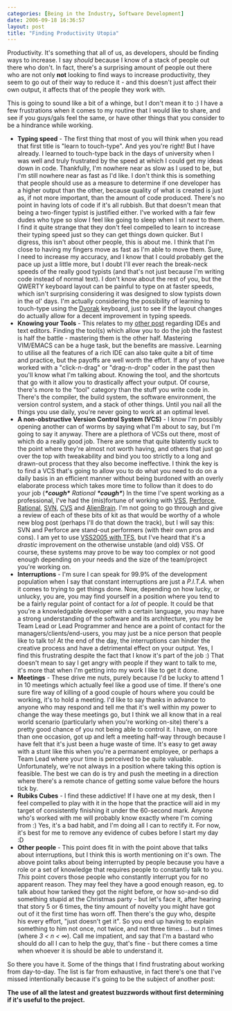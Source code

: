 ```yaml
---
categories: [Being in the Industry, Software Development]
date: 2006-09-18 16:36:57
layout: post
title: "Finding Productivity Utopia"
---
```

Productivity. It's something that all of us, as developers, should be finding ways to increase. I say <em>should</em> because I know of a stack of people out there who don't. In fact, there's a surprising amount of people out there who are not only <strong>not</strong> looking to find ways to increase productivity, they seem to go out of their way to reduce it - and this doesn't just affect their own output, it affects that of the people they work with.

This is going to sound like a bit of a whinge, but I don't mean it to :) I have a few frustrations when it comes to my routine that I would like to share, and see if you guys/gals feel the same, or have other things that you consider to be a hindrance while working.
<ul>
<li><strong>Typing speed</strong > - The first thing that most of you will think when you read that first title is "learn to touch-type". And yes you're right! But I have already. I learned to touch-type back in the days of university when I was well and truly frustrated by the speed at which I could get my ideas down in code. Thankfully, I'm nowhere near as slow as I used to be, but I'm still nowhere near as fast as I'd like. I don't think this is something that people should use as a measure to determine if one developer has a higher output than the other, because quality of what is created is just as, if not more important, than the amount of code produced. There's no point in having lots of code if it's all rubbish. But that doesn't mean that being a two-finger typist is justified either. I've worked with a fair few dudes who type so slow I feel like going to sleep when I sit <em>next</em> to them. I find it quite strange that they don't feel compelled to learn to increase their typing speed just so they can get things down quicker. But I digress, this isn't about other people, this is about me. I think that I'm close to having my fingers move as fast as I'm able to move them. Sure, I need to increase my accuracy, and I know that I could probably get the pace up just a little more, but I doubt I'll ever reach the break-neck speeds of the really good typists (and that's not just because I'm writing code instead of normal text). I don't know about the rest of you, but the QWERTY keyboard layout can be painful to type on at faster speeds, which isn't surprising considering it was designed to slow typists down in the ol' days. I'm actually considering the possibility of learning to touch-type using the <a href="http://en.wikipedia.org/wiki/Dvorak_Simplified_Keyboard" title="Dvorak Keyboard" target="_blank">Dvorak</a> keyboard, just to see if the layout changes do actually allow for a decent improvement in typing speeds.</li>
<li><strong>Knowing your Tools</strong> - This relates to my <a href="/posts/is-an-ide-all-its-cracked-up-to-be/" title="Is an IDE all it's cracked up to be?" target="_blank">other post</a> regarding IDEs and text editors. Finding the tool(s) which allow you to do the job the fastest is half the battle - mastering them is the other half. Mastering VIM/EMACS can be a huge task, but the benefits are massive. Learning to utilise all the features of a rich IDE can also take quite a bit of time and practice, but the payoffs are well worth the effort. If any of you have worked with a "click-n-drag" or "drag-n-drop" coder in the past then you'll know what I'm talking about. Knowing the tool, and the shortcuts that go with it allow you to drastically affect your output. Of course, there's more to the "tool" category than the stuff you write code in. There's the compiler, the build system, the software environment, the version control system, and a stack of other things. Until you nail all the things you use daily, you're never going to work at an optimal level.</li>
<li><strong>A non-obstructive Version Control System (VCS)</strong> - I know I'm possibly opening another can of worms by saying what I'm about to say, but I'm going to say it anyway. There are a plethora of VCSs out there, most of which do a really good job. There are some that quite blatently suck to the point where they're almost not worth having, and others that just go over the top with tweakability and bind you too strictly to a long and drawn-out process that they also become ineffective. I think the key is to find a VCS that's going to allow you to do what you need to do on a daily basis in an efficient manner without being burdoned with an overly elaborate process which takes more time to follow than it does to do your job (<em><strong>*cough*</strong> Rational <strong>*cough*</strong></em>) In the time I've spent working as a professional, I've had the (mis)fortune of working with <a href="http://msdn.microsoft.com/vstudio/previous/ssafe/" title="Visual Source Safe (old version)" target="_blank">VSS</a>, <a href="http://www.perforce.com/" title="Perforce" target="_blank">Perforce</a>, <a href="http://www.ibm.com/software/rational" title="IBM: Rational" target="_blank">Rational</a>, <a href="http://subversion.tigris.org/" title="Subversion" target="_blank">SVN</a>, <a href="http://www.nongnu.org/cvs/" title="CVS" target="_blank">CVS</a> and <a href="http://www.alienbrain.com/" title="AlienBrain" target="_blank">AlienBrain</a>. I'm not going to go through and give a review of each of these bits of kit as that would be worthy of a whole new blog post (perhaps I'll do that down the track), but I will say this: SVN and Perforce are stand-out performers (with their own pros and cons). I am yet to use <a href="http://msdn.microsoft.com/vstudio/products/vssafe/default.aspx" title="VSS 2005">VSS2005 with TFS</a>, but I've heard that it's a <em>drastic</em> improvement on the otherwise unstable (and old) VSS. Of course, these systems may prove to be way too complex or not good enough depending on your needs and the size of the team/project you're working on.</li>
<li><strong>Interruptions</strong> - I'm sure I can speak for 99.9% of the development population when I say that constant interruptions are just a <em>P.I.T.A.</em> when it comes to trying to get things done. Now, depending on how lucky, or unlucky, you are, you may find yourself in a position where you tend to be a fairly regular point of contact for a <em>lot</em> of people. It could be that you're a knowledgable developer with a certain language, you may have a strong understanding of the software and its architecture, you may be Team Lead or Lead Programmer and hence are a point of contact for the managers/clients/end-users, you may just be a nice person that people like to talk to! At the end of the day, the interruptions can hinder the creative process and have a detrimental effect on your output. Yes, I find this frustrating despite the fact that I know it's part of the job :) That doesn't mean to say I get angry with people if they want to talk to me, it's more that when I'm getting into my work I like to get it done.</li>
<li><strong>Meetings</strong> - These drive me nuts, purely because I'd be lucky to attend 1 in 10 meetings which actually feel like a good use of time. If there's one sure fire way of killing of a good couple of hours where you could be working, it's to hold a meeting. I'd like to say thanks in advance to anyone who may respond and tell me that it's well within my power to change the way these meetings go, but I think we all know that in a real world scenario (particularly when you're working on-site) there's a pretty good chance of you not being able to control it. I have, on more than one occasion, got up and left a meeting half-way through because I have felt that it's just been a huge waste of time. It's easy to get away with a stunt like this when you're a permanent employee, or perhaps a Team Lead where your time is perceived to be quite valuable. Unfortunately, we're not always in a position where taking this option is feasible. The best we can do is try and push the meeting in a direction where there's a remote chance of getting some value before the hours tick by.</li>
<li><strong>Rubiks Cubes</strong> - I find these addictive! If I have one at my desk, then I feel compelled to play with it in the hope that the practice will aid in my target of consistently finishing it under the 60-second mark. Anyone who's worked with me will probably know exactly where I'm coming from :) Yes, it's a bad habit, and I'm doing all I can to rectify it. For now, it's best for me to remove any evidence of cubes before I start my day :D</li>
<li><strong>Other people</strong> - This point does fit in with the point above that talks about interruptions, but I think this is worth mentioning on it's own. The above point talks about being interrupted by people because you have a role or a set of knowledge that requires people to constantly talk to you. <em>This</em> point covers those people who constantly interrupt you for no apparent reason. They may feel they have a good enough reason, eg. to talk about how tanked they got the night before, or how so-and-so did something stupid at the Christmas party - but let's face it, after hearing that story 5 or 6 times, the tiny amount of novelty you might have got out of it the first time has worn off. Then there's the guy who, despite his every effort, "just doesn't get it". So you end up having to explain something to him not once, not twice, and not three times ... but <em>n</em> times (where <em>3 &lt; n &lt; &infin;</em>). Call me impatient, and say that I'm a bastard who should do all I can to help the guy, that's fine - but there comes a time when whoever it is should be able to understand it.</li>
</ul>
So there you have it. Some of the things that I find frustrating about working from day-to-day. The list is far from exhaustive, in fact there's one that I've missed intentionally because it's going to be the subject of another post:

<strong>The use of all the latest and greatest buzzwords without first determining if it's useful to the project.</strong>
